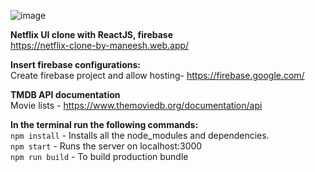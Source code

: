 ![image](https://user-images.githubusercontent.com/65223389/117921675-c458cc80-b30e-11eb-822b-595f05e04e63.png)




**Netflix UI clone with ReactJS, firebase** <br />
https://netflix-clone-by-maneesh.web.app/

**Insert firebase configurations:** <br />
Create firebase project and allow hosting- https://firebase.google.com/

**TMDB API documentation** <br />
Movie lists - https://www.themoviedb.org/documentation/api <br />

**In the terminal run the following commands:** <br />
`npm install` - Installs all the node_modules and dependencies. <br />
`npm start` - Runs the server on localhost:3000 <br />
`npm run build` - To build production bundle

